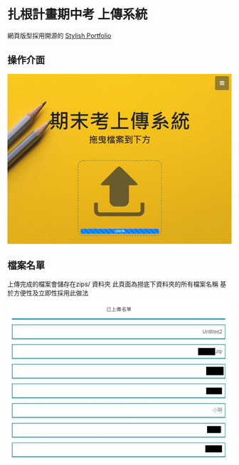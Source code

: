 # 扎根計畫期中考  上傳系統
網頁版型採用開源的 [Stylish Portfolio](http://startbootstrap.com/template-overviews/stylish-portfolio/) 

## 操作介面
![image](https://github.com/KS-Jin/ITSA_mid-term_platform/blob/master/pic/upload1.JPG)

## 檔案名單
上傳完成的檔案會儲存在zips/ 資料夾
此頁面為撈底下資料夾的所有檔案名稱
基於方便性及立即性採用此做法
![image](https://github.com/KS-Jin/ITSA_mid-term_platform/blob/master/pic/upload2.JPG)